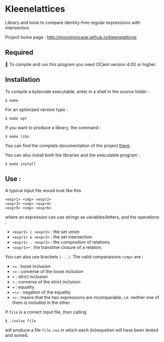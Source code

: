 Kleenelattices
==============

Library and tools to compare identity-free regular expressions with intersection.

Project home page : http://monstrencage.github.io/kleenelattices

## Required
:camel: To compile and run this program you need OCaml version 4.00 or higher.

## Installation
To compile a bytecode executable, enter in a shell in the source folder :
```shell
$ make
```

For an optimized version type :
```shell
$ make opt
```

If you want to produce a library, the command :
```shell
$ make libs
```

You can find the complete documentation of the project [there](http://monstrencage.github.io/kleenelattices/doc/rkl.html).

You can also install both the libraries and the executable program :
```shell
$ make install
```

## Use :
A typical input file would look like this
```
<expr1> <cmp> <expr2>
<expr3> <cmp> <expr4>
<expr5> <cmp> <expr6>
```
where an expression can use strings as variables/letters, and the operations :
* `<expr1> | <expr2>` : the set union
* `<expr1> & <expr2>` : the set intersection
* `<expr1> . <expr2>` : the composition of relations
* `<expr1>+` : the transitive closure of a relation.

You can also use brackets `(...)`.
The valid comparaisons `<cmp>` are :
* `<=` : loose inclusion
* `>=` : converse of the loose inclusion
* `<` : strict inclusion
* `>` : converse of the strict inclusion
* `=` : equality
* `=\=` : negation of the equality
* `<>` : means that the two expressions are incomparable, *i.e.* neither one of them is included in the other.


If `file` is a correct input file, then calling
```shell
$ ./solve file
```
will produce a file `file.res` in which each (in)equation will have been tested and solved.
